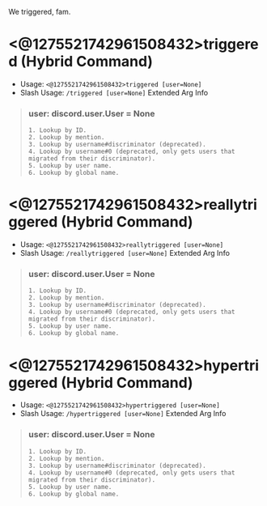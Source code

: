 We triggered, fam.

# <@1275521742961508432>triggered (Hybrid Command)

 - Usage: `<@1275521742961508432>triggered [user=None]`
 - Slash Usage: `/triggered [user=None]`
Extended Arg Info
> ### user: discord.user.User = None
> 
> 
>     1. Lookup by ID.
>     2. Lookup by mention.
>     3. Lookup by username#discriminator (deprecated).
>     4. Lookup by username#0 (deprecated, only gets users that migrated from their discriminator).
>     5. Lookup by user name.
>     6. Lookup by global name.
> 
>     
# <@1275521742961508432>reallytriggered (Hybrid Command)

 - Usage: `<@1275521742961508432>reallytriggered [user=None]`
 - Slash Usage: `/reallytriggered [user=None]`
Extended Arg Info
> ### user: discord.user.User = None
> 
> 
>     1. Lookup by ID.
>     2. Lookup by mention.
>     3. Lookup by username#discriminator (deprecated).
>     4. Lookup by username#0 (deprecated, only gets users that migrated from their discriminator).
>     5. Lookup by user name.
>     6. Lookup by global name.
> 
>     
# <@1275521742961508432>hypertriggered (Hybrid Command)

 - Usage: `<@1275521742961508432>hypertriggered [user=None]`
 - Slash Usage: `/hypertriggered [user=None]`
Extended Arg Info
> ### user: discord.user.User = None
> 
> 
>     1. Lookup by ID.
>     2. Lookup by mention.
>     3. Lookup by username#discriminator (deprecated).
>     4. Lookup by username#0 (deprecated, only gets users that migrated from their discriminator).
>     5. Lookup by user name.
>     6. Lookup by global name.
> 
>     
